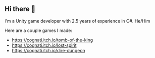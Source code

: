 ## Hi there 👋

I'm a Unity game developer with 2.5 years of experience in C#.
He/Him

Here are a couple games I made:
- https://cognati.itch.io/tomb-of-the-king
- https://cognati.itch.io/lost-spirit
- https://cognati.itch.io/dire-dungeon
